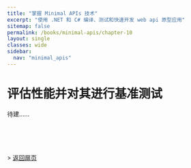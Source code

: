 ```yaml
---
title: "掌握 Minimal APIs 技术"
excerpt: "使用 .NET 和 C# 编译、测试和快速开发 web api 原型应用"
sitemap: false
permalink: /books/minimal-apis/chapter-10
layout: single
classes: wide
sidebar:
  nav: "minimal_apis"
---
```



# 评估性能并对其进行基准测试

待建……

<br/><br/><br/><br/>
&gt;  [返回扉页](/books/minimal-apis)
